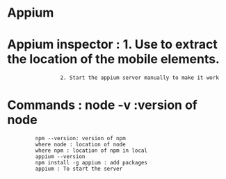 # Appium


# Appium inspector : 1. Use to extract the location of the mobile elements.
                     2. Start the appium server manually to make it work
# Commands : node -v :version of node
             npm --version: version of npm
             where node : location of node
             where npm : location of npm in local
             appium --version
             npm install -g appium : add packages
             appium : To start the server
             
      
